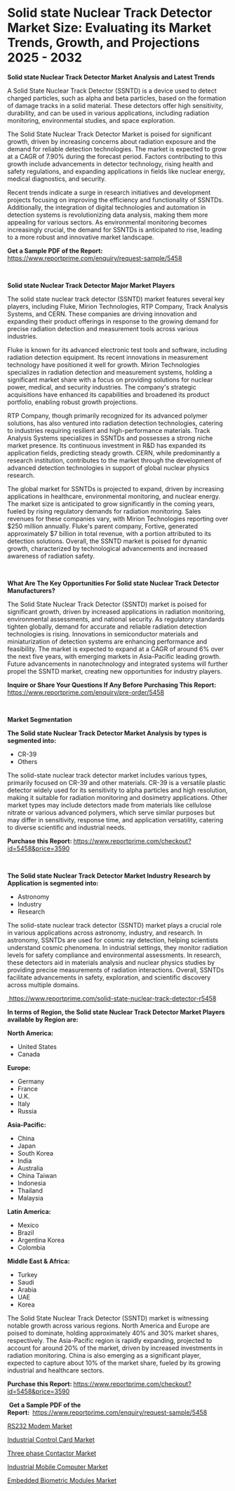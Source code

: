 <p><h1>Solid state Nuclear Track Detector Market Size: Evaluating its Market Trends, Growth, and Projections 2025 - 2032</h1></p><p><strong>Solid state Nuclear Track Detector Market Analysis and Latest Trends</strong></p>
<p><p>A Solid State Nuclear Track Detector (SSNTD) is a device used to detect charged particles, such as alpha and beta particles, based on the formation of damage tracks in a solid material. These detectors offer high sensitivity, durability, and can be used in various applications, including radiation monitoring, environmental studies, and space exploration.</p><p>The Solid State Nuclear Track Detector Market is poised for significant growth, driven by increasing concerns about radiation exposure and the demand for reliable detection technologies. The market is expected to grow at a CAGR of 7.90% during the forecast period. Factors contributing to this growth include advancements in detector technology, rising health and safety regulations, and expanding applications in fields like nuclear energy, medical diagnostics, and security.</p><p>Recent trends indicate a surge in research initiatives and development projects focusing on improving the efficiency and functionality of SSNTDs. Additionally, the integration of digital technologies and automation in detection systems is revolutionizing data analysis, making them more appealing for various sectors. As environmental monitoring becomes increasingly crucial, the demand for SSNTDs is anticipated to rise, leading to a more robust and innovative market landscape.</p></p>
<p><strong>Get a Sample PDF of the Report:&nbsp;</strong> <a href="https://www.reportprime.com/enquiry/request-sample/5458?utm_campaign=1106&utm_medium=2&utm_source=Github&utm_content=ia&utm_term=19032025&utm_id=solid-state-nuclear-track-detector">https://www.reportprime.com/enquiry/request-sample/5458</a></p>
<p>&nbsp;</p>
<p><strong>Solid state Nuclear Track Detector Major Market Players</strong></p>
<p><p>The solid state nuclear track detector (SSNTD) market features several key players, including Fluke, Mirion Technologies, RTP Company, Track Analysis Systems, and CERN. These companies are driving innovation and expanding their product offerings in response to the growing demand for precise radiation detection and measurement tools across various industries.</p><p>Fluke is known for its advanced electronic test tools and software, including radiation detection equipment. Its recent innovations in measurement technology have positioned it well for growth. Mirion Technologies specializes in radiation detection and measurement systems, holding a significant market share with a focus on providing solutions for nuclear power, medical, and security industries. The company's strategic acquisitions have enhanced its capabilities and broadened its product portfolio, enabling robust growth projections.</p><p>RTP Company, though primarily recognized for its advanced polymer solutions, has also ventured into radiation detection technologies, catering to industries requiring resilient and high-performance materials. Track Analysis Systems specializes in SSNTDs and possesses a strong niche market presence. Its continuous investment in R&D has expanded its application fields, predicting steady growth. CERN, while predominantly a research institution, contributes to the market through the development of advanced detection technologies in support of global nuclear physics research.</p><p>The global market for SSNTDs is projected to expand, driven by increasing applications in healthcare, environmental monitoring, and nuclear energy. The market size is anticipated to grow significantly in the coming years, fueled by rising regulatory demands for radiation monitoring. Sales revenues for these companies vary, with Mirion Technologies reporting over $250 million annually. Fluke's parent company, Fortive, generated approximately $7 billion in total revenue, with a portion attributed to its detection solutions. Overall, the SSNTD market is poised for dynamic growth, characterized by technological advancements and increased awareness of radiation safety.</p></p>
<p>&nbsp;</p>
<p><strong>What Are The Key Opportunities For Solid state Nuclear Track Detector Manufacturers?</strong></p>
<p><p>The Solid State Nuclear Track Detector (SSNTD) market is poised for significant growth, driven by increased applications in radiation monitoring, environmental assessments, and national security. As regulatory standards tighten globally, demand for accurate and reliable radiation detection technologies is rising. Innovations in semiconductor materials and miniaturization of detection systems are enhancing performance and feasibility. The market is expected to expand at a CAGR of around 6% over the next five years, with emerging markets in Asia-Pacific leading growth. Future advancements in nanotechnology and integrated systems will further propel the SSNTD market, creating new opportunities for industry players.</p></p>
<p><strong>Inquire or Share Your Questions If Any Before Purchasing This Report:</strong> <a href="https://www.reportprime.com/enquiry/pre-order/5458?utm_campaign=1106&utm_medium=2&utm_source=Github&utm_content=ia&utm_term=19032025&utm_id=solid-state-nuclear-track-detector">https://www.reportprime.com/enquiry/pre-order/5458</a></p>
<p>&nbsp;</p>
<p><strong>Market Segmentation</strong></p>
<p><strong>The Solid state Nuclear Track Detector Market Analysis by types is segmented into:</strong></p>
<p><ul><li>CR-39</li><li>Others</li></ul></p>
<p><p>The solid-state nuclear track detector market includes various types, primarily focused on CR-39 and other materials. CR-39 is a versatile plastic detector widely used for its sensitivity to alpha particles and high resolution, making it suitable for radiation monitoring and dosimetry applications. Other market types may include detectors made from materials like cellulose nitrate or various advanced polymers, which serve similar purposes but may differ in sensitivity, response time, and application versatility, catering to diverse scientific and industrial needs.</p></p>
<p><strong>Purchase this Report:&nbsp;</strong><a href="https://www.reportprime.com/checkout?id=5458&price=3590&utm_campaign=1106&utm_medium=2&utm_source=Github&utm_content=ia&utm_term=19032025&utm_id=solid-state-nuclear-track-detector">https://www.reportprime.com/checkout?id=5458&price=3590</a></p>
<p>&nbsp;</p>
<p><strong>The Solid state Nuclear Track Detector Market Industry Research by Application is segmented into:</strong></p>
<p><ul><li>Astronomy</li><li>Industry</li><li>Research</li></ul></p>
<p><p>The solid-state nuclear track detector (SSNTD) market plays a crucial role in various applications across astronomy, industry, and research. In astronomy, SSNTDs are used for cosmic ray detection, helping scientists understand cosmic phenomena. In industrial settings, they monitor radiation levels for safety compliance and environmental assessments. In research, these detectors aid in materials analysis and nuclear physics studies by providing precise measurements of radiation interactions. Overall, SSNTDs facilitate advancements in safety, exploration, and scientific discovery across multiple domains.</p></p>
<p><a href="https://www.reportprime.com/solid-state-nuclear-track-detector-r5458?utm_campaign=1106&utm_medium=2&utm_source=Github&utm_content=ia&utm_term=19032025&utm_id=solid-state-nuclear-track-detector">&nbsp;https://www.reportprime.com/solid-state-nuclear-track-detector-r5458</a></p>
<p><strong>In terms of Region, the Solid state Nuclear Track Detector Market Players available by Region are:</strong></p>
<p>
    <p> <strong> North America: </strong>
        <ul>
            <li>United States</li>
            <li>Canada</li>
        </ul>
        </p> 
    <p> <strong> Europe: </strong>
        <ul>
            <li>Germany</li>
            <li>France</li>
            <li>U.K.</li>
            <li>Italy</li>
            <li>Russia</li>
        </ul>
        </p> 
    <p> <strong> Asia-Pacific: </strong>
        <ul>
            <li>China</li>
            <li>Japan</li>
            <li>South Korea</li>
            <li>India</li>
            <li>Australia</li>
            <li>China Taiwan</li>
            <li>Indonesia</li>
            <li>Thailand</li>
            <li>Malaysia</li>
        </ul>
        </p> 
    <p> <strong> Latin America: </strong>
        <ul>
            <li>Mexico</li>
            <li>Brazil</li>
            <li>Argentina Korea</li>
            <li>Colombia</li>
        </ul>
        </p> 
    <p> <strong> Middle East & Africa: </strong>
        <ul>
            <li>Turkey</li>
            <li>Saudi</li>
            <li>Arabia</li>
            <li>UAE</li>
            <li>Korea</li>
        </ul>
    </p>
    </p>
<p><p>The Solid State Nuclear Track Detector (SSNTD) market is witnessing notable growth across various regions. North America and Europe are poised to dominate, holding approximately 40% and 30% market shares, respectively. The Asia-Pacific region is rapidly expanding, projected to account for around 20% of the market, driven by increased investments in radiation monitoring. China is also emerging as a significant player, expected to capture about 10% of the market share, fueled by its growing industrial and healthcare sectors.</p></p>
<p><strong>Purchase this Report: </strong><a href="https://www.reportprime.com/checkout?id=5458&price=3590&utm_campaign=1106&utm_medium=2&utm_source=Github&utm_content=ia&utm_term=19032025&utm_id=solid-state-nuclear-track-detector">https://www.reportprime.com/checkout?id=5458&price=3590</a></p>
<p>&nbsp;<strong>Get a Sample PDF of the Report:&nbsp;&nbsp;</strong><a href="https://www.reportprime.com/enquiry/request-sample/5458?utm_campaign=1106&utm_medium=2&utm_source=Github&utm_content=ia&utm_term=19032025&utm_id=solid-state-nuclear-track-detector">https://www.reportprime.com/enquiry/request-sample/5458</a></p>
<p><strong></strong></p>
<p><p><a href="https://github.com/hutchkloor4x/Market-Research-Report-List-1/blob/main/rs232-modem-market.md?utm_campaign=1106&utm_medium=2&utm_source=Github&utm_content=ia&utm_term=19032025&utm_id=solid-state-nuclear-track-detector">RS232 Modem Market</a></p><p><a href="https://github.com/variothonia/Market-Research-Report-List-1/blob/main/industrial-control-card-market.md?utm_campaign=1106&utm_medium=2&utm_source=Github&utm_content=ia&utm_term=19032025&utm_id=solid-state-nuclear-track-detector">Industrial Control Card Market</a></p><p><a href="https://github.com/lalkobrinarb/Market-Research-Report-List-1/blob/main/three-phase-contactor-market.md?utm_campaign=1106&utm_medium=2&utm_source=Github&utm_content=ia&utm_term=19032025&utm_id=solid-state-nuclear-track-detector">Three phase Contactor Market</a></p><p><a href="https://github.com/berkemiars2j/Market-Research-Report-List-1/blob/main/industrial-mobile-computer-market.md?utm_campaign=1106&utm_medium=2&utm_source=Github&utm_content=ia&utm_term=19032025&utm_id=solid-state-nuclear-track-detector">Industrial Mobile Computer Market</a></p><p><a href="https://github.com/kimanyuzuga/Market-Research-Report-List-1/blob/main/embedded-biometric-modules-market.md?utm_campaign=1106&utm_medium=2&utm_source=Github&utm_content=ia&utm_term=19032025&utm_id=solid-state-nuclear-track-detector">Embedded Biometric Modules Market</a></p></p>